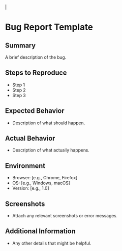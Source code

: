 |
# Bug Report Template

## Summary
A brief description of the bug.

## Steps to Reproduce
- Step 1
- Step 2
- Step 3

## Expected Behavior
- Description of what should happen.

## Actual Behavior
- Description of what actually happens.

## Environment
- Browser: [e.g., Chrome, Firefox]
- OS: [e.g., Windows, macOS]
- Version: [e.g., 1.0]

## Screenshots
- Attach any relevant screenshots or error messages.

## Additional Information
- Any other details that might be helpful.